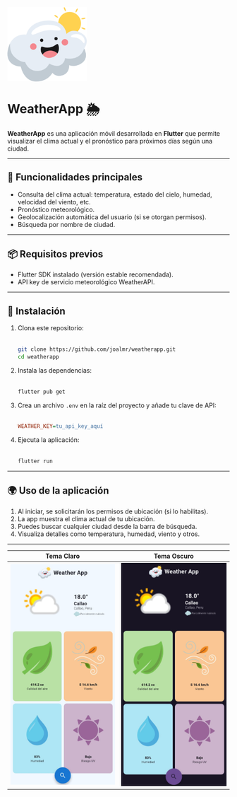 <img src="./assets/logo.png" alt="WeatherApp" width="180"/> 

# WeatherApp 🌦️

**WeatherApp** es una aplicación móvil desarrollada en **Flutter** que permite visualizar el clima actual y el pronóstico para próximos días según una ciudad.

---

## 🧭 Funcionalidades principales

- Consulta del clima actual: temperatura, estado del cielo, humedad, velocidad del viento, etc.
- Pronóstico meteorológico.
- Geolocalización automática del usuario (si se otorgan permisos).
- Búsqueda por nombre de ciudad.

---

## 📦 Requisitos previos

- Flutter SDK instalado (versión estable recomendada).
- API key de servicio meteorológico WeatherAPI.

---

## 🚀 Instalación

1. Clona este repositorio:
    
    ```bash
    
    git clone https://github.com/joalmr/weatherapp.git
    cd weatherapp
    
    ```
    
2. Instala las dependencias:
    
    ```bash
    
    flutter pub get
    
    ```
    
3. Crea un archivo `.env` en la raíz del proyecto y añade tu clave de API:
    
    ```ini
    
    WEATHER_KEY=tu_api_key_aquí
    
    ```
    
4. Ejecuta la aplicación:
    
    ```bash

    flutter run
    
    ```
    

---

## 🌍 Uso de la aplicación

1. Al iniciar, se solicitarán los permisos de ubicación (si lo habilitas).
2. La app muestra el clima actual de tu ubicación.
3. Puedes buscar cualquier ciudad desde la barra de búsqueda.
4. Visualiza detalles como temperatura, humedad, viento y otros.

---

| Tema Claro | Tema Oscuro |
|------------|-------------|
| <img src="./assets/app/light.jpeg" width="300"/> | <img src="./assets/app/dark.jpeg" width="300"/> |